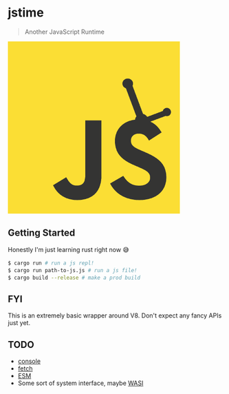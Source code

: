 # jstime

> Another JavaScript Runtime

![jstime logo. Kinda looks like shrek](./logo.png)

## Getting Started

Honestly I'm just learning rust right now 😅

```bash
$ cargo run # run a js repl!
$ cargo run path-to-js.js # run a js file!
$ cargo build --release # make a prod build
```

## FYI

This is an extremely basic wrapper around V8. Don't expect
any fancy APIs just yet.

## TODO

* [console](https://console.spec.whatwg.org/)
* [fetch](https://fetch.spec.whatwg.org/)
* [ESM](https://www.ecma-international.org/ecma-262/11.0/index.html#sec-modules)
* Some sort of system interface, maybe [WASI](https://wasi.dev/)
